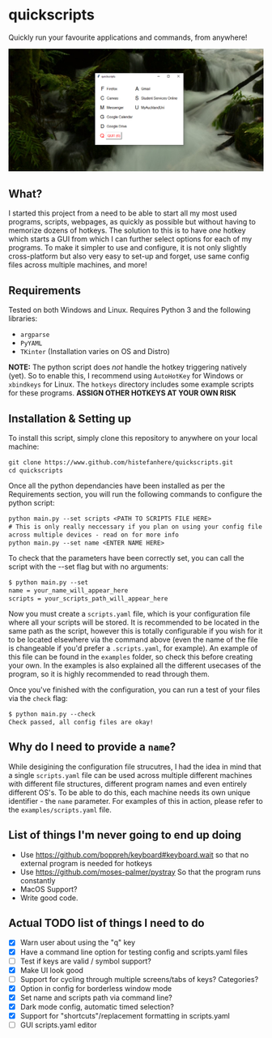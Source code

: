 # quickscripts
Quickly run your favourite applications and commands, from anywhere!

![Absolutely Awesome Screenshot](screenshot.png)

## What?
I started this project from a need to be able to start all my most used programs, scripts, webpages, as quickly as possible but without having to memorize dozens of hotkeys.
The solution to this is to have _one_ hotkey which starts a GUI from which I can further select options for each of my programs. To make it simpler to use and configure, it is not only slightly cross-platform but also very easy to set-up and forget, use same config files across multiple machines, and more!

## Requirements
Tested on both Windows and Linux. Requires Python 3 and the following libraries:
- `argparse`
- `PyYAML`
- `TKinter` (Installation varies on OS and Distro)

**NOTE:** The python script does _not_ handle the hotkey triggering natively (yet). So to enable this, I recommend using `AutoHotKey` for Windows or `xbindkeys` for Linux. The `hotkeys` directory includes some example scripts for these programs. **ASSIGN OTHER HOTKEYS AT YOUR OWN RISK**

## Installation & Setting up
To install this script, simply clone this repository to anywhere on your local machine:
```
git clone https://www.github.com/histefanhere/quickscripts.git
cd quickscripts
```
Once all the python dependancies have been installed as per the Requirements section, you will run the following commands to configure the python script:
```
python main.py --set scripts <PATH TO SCRIPTS FILE HERE>
# This is only really neccessary if you plan on using your config file across multiple devices - read on for more info
python main.py --set name <ENTER NAME HERE>
```

To check that the parameters have been correctly set, you can call the script with the --set flag but with no arguments:
```
$ python main.py --set
name = your_name_will_appear_here
scripts = your_scripts_path_will_appear_here
```
Now you must create a `scripts.yaml` file, which is your configuration file where all your scripts will be stored. It is recommended to be located in the same path as the script, however this is totally configurable if you wish for it to be located elsewhere via the command above (even the name of the file is changeable if you'd prefer a `.scripts.yaml`, for example). An example of this file can be found in the `examples` folder, so check this before creating your own. In the examples is also explained all the different usecases of the program, so it is highly recommended to read through them.

Once you've finished with the configuration, you can run a test of your files via the `check` flag:
```
$ python main.py --check
Check passed, all config files are okay!
```

## Why do I need to provide a `name`?
While desigining the configuration file strucutres, I had the idea in mind that a single `scripts.yaml` file can be used across multiple different machines with different file structures, different program names and even entirely different OS's.
To be able to do this, each machine needs its own unique identifier - the `name` parameter. For examples of this in action, please refer to the `examples/scripts.yaml` file.

## List of things I'm never going to end up doing
- Use https://github.com/boppreh/keyboard#keyboard.wait so that no external program is needed for hotkeys
- Use https://github.com/moses-palmer/pystray So that the program runs constantly
- MacOS Support?
- Write good code.

## Actual TODO list of things I need to do
- [X] Warn user about using the "q" key
- [X] Have a command line option for testing config and scripts.yaml files
- [ ] Test if keys are valid / symbol support?
- [X] Make UI look good
- [ ] Support for cycling through multiple screens/tabs of keys? Categories?
- [X] Option in config for borderless window mode
- [X] Set name and scripts path via command line?
- [X] Dark mode config, automatic timed selection?
- [X] Support for "shortcuts"/replacement formatting in scripts.yaml
- [ ] GUI scripts.yaml editor
